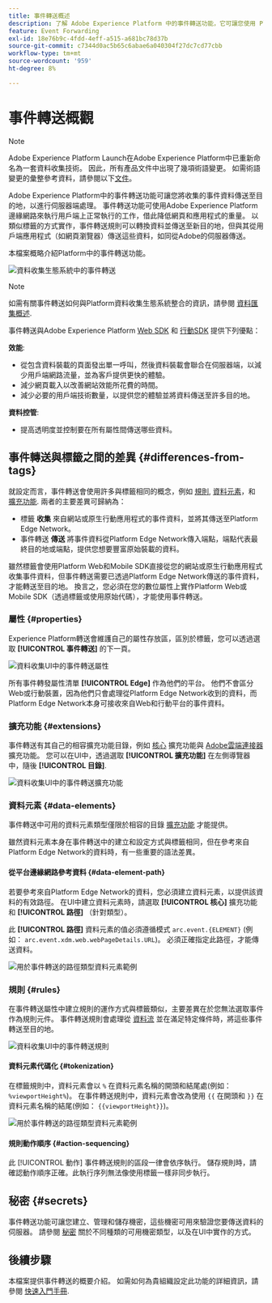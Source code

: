```yaml
---
title: 事件轉送概述
description: 了解 Adobe Experience Platform 中的事件轉送功能，它可讓您使用 Platform Edge Network 執行工作，而不變更標記實施。
feature: Event Forwarding
exl-id: 18e76b9c-4fdd-4eff-a515-a681bc78d37b
source-git-commit: c7344d0ac5b65c6abae6a040304f27dc7cd77cbb
workflow-type: tm+mt
source-wordcount: '959'
ht-degree: 8%

---
```


# 事件轉送概觀

>[!NOTE]
>
>Adobe Experience Platform Launch在Adobe Experience Platform中已重新命名為一套資料收集技術。 因此，所有產品文件中出現了幾項術語變更。 如需術語變更的彙整參考資料，請參閱以下[文件](../../term-updates.md)。

Adobe Experience Platform中的事件轉送功能可讓您將收集的事件資料傳送至目的地，以進行伺服器端處理。 事件轉送功能可使用Adobe Experience Platform邊緣網路來執行用戶端上正常執行的工作，借此降低網頁和應用程式的重量。 以類似標籤的方式實作，事件轉送規則可以轉換資料並傳送至新目的地，但與其從用戶端應用程式（如網頁瀏覽器）傳送這些資料，如同從Adobe的伺服器傳送。

本檔案概略介紹Platform中的事件轉送功能。

![資料收集生態系統中的事件轉送](../../../collection/images/home/event-forwarding.png)

>[!NOTE]
>
>如需有關事件轉送如何與Platform資料收集生態系統整合的資訊，請參閱 [資料匯集概述](../../../collection/home.md).

事件轉送與Adobe Experience Platform [Web SDK](../../../edge/home.md) 和 [行動SDK](https://aep-sdks.gitbook.io/docs/) 提供下列優點：

**效能**:

* 從包含資料裝載的頁面發出單一呼叫，然後資料裝載會聯合在伺服器端，以減少用戶端網路流量，並為客戶提供更快的體驗。
* 減少網頁載入以改善網站效能所花費的時間。
* 減少必要的用戶端技術數量，以提供您的體驗並將資料傳送至許多目的地。

**資料控管**:

* 提高透明度並控制要在所有屬性間傳送哪些資料。

## 事件轉送與標籤之間的差異 {#differences-from-tags}

就設定而言，事件轉送會使用許多與標籤相同的概念，例如 [規則](../managing-resources/rules.md), [資料元素](../managing-resources/data-elements.md)，和 [擴充功能](../managing-resources/extensions/overview.md). 兩者的主要差異可歸納為：

* 標籤 **收集** 來自網站或原生行動應用程式的事件資料，並將其傳送至Platform Edge Network。
* 事件轉送 **傳送** 將事件資料從Platform Edge Network傳入端點，端點代表最終目的地或端點，提供您想要豐富原始裝載的資料。

雖然標籤會使用Platform Web和Mobile SDK直接從您的網站或原生行動應用程式收集事件資料，但事件轉送需要已透過Platform Edge Network傳送的事件資料，才能轉送至目的地。 換言之，您必須在您的數位屬性上實作Platform Web或Mobile SDK（透過標籤或使用原始代碼），才能使用事件轉送。

### 屬性 {#properties}

Experience Platform轉送會維護自己的屬性存放區，區別於標籤，您可以透過選取 **[!UICONTROL 事件轉送]** 的下一頁。

![資料收集UI中的事件轉送屬性](../../images/ui/event-forwarding/overview/properties.png)

所有事件轉發屬性清單 **[!UICONTROL Edge]** 作為他們的平台。 他們不會區分Web或行動裝置，因為他們只會處理從Platform Edge Network收到的資料，而Platform Edge Network本身可接收來自Web和行動平台的事件資料。

### 擴充功能 {#extensions}

事件轉送有其自己的相容擴充功能目錄，例如 [核心](../../extensions/server/core/overview.md) 擴充功能與 [Adobe雲端連接器](../../extensions/server/cloud-connector/overview.md) 擴充功能。 您可以在UI中，透過選取 **[!UICONTROL 擴充功能]** 在左側導覽器中，隨後 **[!UICONTROL 目錄]**.

![資料收集UI中的事件轉送擴充功能](../../images/ui/event-forwarding/overview/extensions.png)

### 資料元素 {#data-elements}

事件轉送中可用的資料元素類型僅限於相容的目錄 [擴充功能](#extensions) 才能提供。

雖然資料元素本身在事件轉送中的建立和設定方式與標籤相同，但在參考來自Platform Edge Network的資料時，有一些重要的語法差異。

#### 從平台邊緣網路參考資料 {#data-element-path}

若要參考來自Platform Edge Network的資料，您必須建立資料元素，以提供該資料的有效路徑。 在UI中建立資料元素時，請選取 **[!UICONTROL 核心]** 擴充功能和 **[!UICONTROL 路徑]** （針對類型）。

此 **[!UICONTROL 路徑]** 資料元素的值必須遵循模式 `arc.event.{ELEMENT}` (例如： `arc.event.xdm.web.webPageDetails.URL`)。 必須正確指定此路徑，才能傳送資料。

![用於事件轉送的路徑類型資料元素範例](../../images/ui/event-forwarding/overview/data-reference.png)

### 規則 {#rules}

在事件轉送屬性中建立規則的運作方式與標籤類似，主要差異在於您無法選取事件作為規則元件。 事件轉送規則會處理從 [資料流](../../../edge/datastreams/overview.md) 並在滿足特定條件時，將這些事件轉送至目的地。

![資料收集UI中的事件轉送規則](../../images/ui/event-forwarding/overview/rules.png)

#### 資料元素代碼化 {#tokenization}

在標籤規則中，資料元素會以 `%` 在資料元素名稱的開頭和結尾處(例如： `%viewportHeight%`)。 在事件轉送規則中，資料元素會改為使用 `{{` 在開頭和 `}}` 在資料元素名稱的結尾(例如： `{{viewportHeight}}`)。

![用於事件轉送的路徑類型資料元素範例](../../images/ui/event-forwarding/overview/tokenization.png)

#### 規則動作順序 {#action-sequencing}

此 [!UICONTROL 動作] 事件轉送規則的區段一律會依序執行。 儲存規則時，請確認動作順序正確。此執行序列無法像使用標籤一樣非同步執行。

## 秘密 {#secrets}

事件轉送功能可讓您建立、管理和儲存機密，這些機密可用來驗證您要傳送資料的伺服器。 請參閱 [秘密](./secrets.md) 關於不同種類的可用機密類型，以及在UI中實作的方式。

## 後續步驟

本檔案提供事件轉送的概要介紹。 如需如何為貴組織設定此功能的詳細資訊，請參閱 [快速入門手冊](./getting-started.md).
